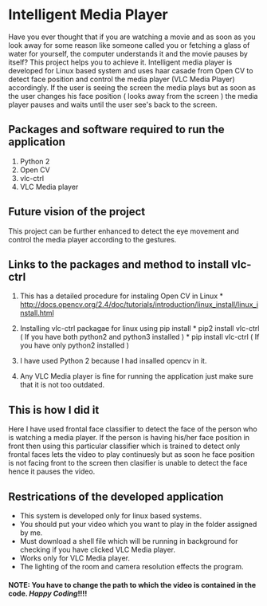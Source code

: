 # Intelligent Media Player
Have you ever thought that if you are watching a movie and as soon as you look away for some reason like someone called you or fetching a glass of water for yourself, the computer understands it and the movie pauses by itself? This project helps you to achieve it. Intelligent media player is developed for Linux based system and uses haar casade from Open CV to detect face position and control the media player (VLC Media Player)  accordingly. If the user is seeing the screen the media plays but as soon as the user changes his face position  ( looks away from the screen ) the media player pauses and waits until the user see's back to the screen. 

## Packages and software required to run the application
  1. Python 2
  2. Open CV 
  3. vlc-ctrl
  4. VLC Media player
  
## Future vision of the project 
 This project can be further enhanced to detect the eye movement and control the media player according to the gestures. 

## Links to the packages and method to install vlc-ctrl
  
  1) This has a detailed procedure for instaling Open CV in Linux
    * http://docs.opencv.org/2.4/doc/tutorials/introduction/linux_install/linux_install.html
    
  2) Installing vlc-ctrl packagae for linux using pip install
    * pip2 install vlc-ctrl ( If you have both python2 and python3 installed )
    * pip install vlc-ctrl ( If you have only python2 installed )
   
  3) I have used Python 2 because I had insalled opencv in it.
  
  4) Any VLC Media player is fine for running the application just make sure that it is not too outdated. 
    
## This is how I did it

  Here I have used frontal face classifier to detect the face of the person who is watching a media player. If the person is having his/her face position in front then using this particular classifier which is trained to detect only frontal faces lets the video to play continuesly but as soon he face position is not facing front to the screen then clasifier is unable to detect the face hence it pauses the video. 
  
 ## Restrications of the developed application
 
  * This system is developed only for linux based systems.
  * You should put your video which you want to play in the folder assigned by me.
  * Must download a shell file which will be running in background for checking if you have clicked VLC Media player. 
  * Works only for VLC Media player. 
  * The lighting of the room and camera resolution effects the program. 

#### NOTE: You have to change the path to which the video is contained in the code. *Happy Coding*!!!!
